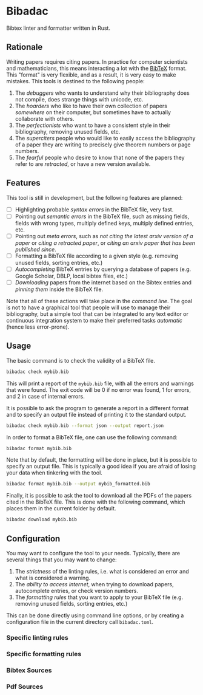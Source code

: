 # Bibadac

Bibtex linter and formatter written in Rust.

## Rationale

Writing papers requires citing papers. In practice for computer scientists and
mathematicians, this means interacting a lot with the [BibTeX] format. This
"format" is very flexible, and as a result, it is very easy to make mistakes. 
This tools is destined to the following people:

1. The *debuggers* who wants to understand why their bibliography does not
   compile, does strange things with unicode, etc. 
2. The *hoarders* who like to have their own collection of papers *somewhere*
   on their computer, but sometimes have to actually collaborate with others.
3. The *perfectionists* who want to have a consistent style in their
   bibliography, removing unused fields, etc.
4. The *superciters* people who would like to easily access the bibliography of
   a paper they are writing to precisely give theorem numbers or page numbers.
5. The *fearful* people who desire to know that none of the papers they refer
   to are *retracted*, or have a new version available.


## Features

This tool is still in development, but the following features are planned:

- [ ] Highlighting probable *syntax errors* in the BibTeX file, very fast.
- [ ] Pointing out *semantic errors* in the BibTeX file, such as missing
  fields, fields with wrong types, multiply defined keys, multiply defined
entries, etc.
- [ ] Pointing out *meta errors*, such as *not citing the latest arxiv version
  of a paper* or *citing a retracted paper*, or *citing an arxiv paper that has
been published since*.
- [ ] Formatting a BibTeX file according to a given style (e.g. removing unused
  fields, sorting entries, etc.)
- [ ] *Autocompleting* BibTeX entries by querying a database of papers (e.g.
  Google Scholar, DBLP, local bibtex files, etc.)
- [ ] *Downloading* papers from the internet based on the Bibtex entries and
  *pinning them* inside the BibTeX file.

Note that all of these actions will take place in the *command line*. The goal
is not to have a graphical tool that people will use to manage their
bibliography, but a simple tool that can be integrated to any text editor or
continuous integration system to make their preferred tasks *automatic* (hence
less error-prone).

## Usage

The basic command is to check the validity of a BibTeX file.

```bash
bibadac check mybib.bib
```

This will print a report of the `mybib.bib` file, with all the errors and
warnings that were found. The exit code will be 0 if no error was found, 1 for
errors, and 2 in case of internal errors.

It is possible to ask the program to generate a report in a different format
and to specify an output file instead of printing it to the standard output.

```bash
bibadac check mybib.bib --format json --output report.json
```

In order to format a BibTeX file, one can use the following command:

```bash
bibadac format mybib.bib
```

Note that by default, the formatting will be done in place, but it is possible
to specify an output file. This is typically a good idea if you are afraid of
losing your data when tinkering with the tool.

```bash
bibadac format mybib.bib --output mybib_formatted.bib
```

Finally, it is possible to ask the tool to download all the PDFs of the papers
cited in the BibTeX file. This is done with the following command, which 
places them in the current folder by default.

```bash
bibadac download mybib.bib
```

## Configuration 

You may want to configure the tool to your needs. Typically, 
there are several things that you may want to change:

1. The *strictness* of the linting rules, i.e. what is considered an error and
   what is considered a warning.
2. The *ability to access internet*, when trying to download papers,
   autocomplete entries, or check version numbers.
3. The *formatting rules* that you want to apply to your BibTeX file
   (e.g. removing unused fields, sorting entries, etc.)

This can be done directly using command line options, or by creating
a configuration file in the current directory call `bibadac.toml`.

### Specific linting rules

### Specific formatting rules

### Bibtex Sources 

### Pdf Sources

[BibTeX]: https://en.wikipedia.org/wiki/BibTeX
